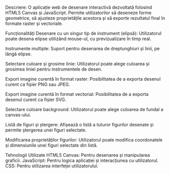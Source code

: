Descriere:
O aplicație web de desenare interactivă dezvoltată folosind HTML5 Canvas și JavaScript. Permite utilizatorilor să deseneze forme geometrice, să ajusteze proprietățile acestora și să exporte rezultatul final în formate raster și vectoriale.

Funcționalități
Desenare cu un singur tip de instrument (elipsă): Utilizatorul poate desena elipse utilizând mouse-ul, cu previzualizare în timp real.

Instrumente multiple: Suport pentru desenarea de dreptunghiuri și linii, pe lângă elipse.

Selectare culoare și grosime linie: Utilizatorul poate alege culoarea și grosimea liniei pentru instrumentele de desen.

Export imagine curentă în format raster: Posibilitatea de a exporta desenul curent ca fișier PNG sau JPEG.

Export imagine curentă în format vectorial: Posibilitatea de a exporta desenul curent ca fișier SVG.

Selectare culoare background: Utilizatorul poate alege culoarea de fundal a canvas-ului.

Listă de figuri și ștergere: Afișează o listă a tuturor figurilor desenate și permite ștergerea unei figuri selectate.

Modificarea proprietăților figurilor: Utilizatorul poate modifica coordonatele și dimensiunile unei figuri selectate din listă.

Tehnologii Utilizate
HTML5 Canvas: Pentru desenarea și manipularea graficii.
JavaScript: Pentru logica aplicației și interacțiunea cu utilizatorul.
CSS: Pentru stilizarea interfeței utilizatorului.
